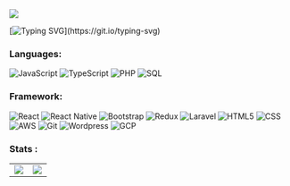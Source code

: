 <img src="https://visitor-badge.laobi.icu/badge?page_id=hakamraza"/>

[![Typing SVG](https://readme-typing-svg.herokuapp.com?duration=2000&color=228811&multiline=true&height=60&lines=Hi+%F0%9F%91%8B%2C+HakamRaza+here.;Welcome+to+my+Profile+!)](https://git.io/typing-svg)


### Languages:

![JavaScript](https://img.shields.io/badge/JavaScript-F7DF1E?style=flat&logo=javascript&logoColor=black)
![TypeScript](https://img.shields.io/badge/TypeScript-007ACC?flat&logo=typescript&logoColor=white)
![PHP](https://img.shields.io/badge/PHP-777BB4?flat&logo=php&logoColor=white) 
![SQL](https://img.shields.io/badge/MySQL-00000F?flat&logo=mysql&logoColor=white)

### Framework:

![React](https://img.shields.io/badge/React-20232A?flat&logo=react&logoColor=61DAFB)
![React Native](https://img.shields.io/badge/React_Native-20232A?flat&logo=react&logoColor=61DAFB)
![Bootstrap](https://img.shields.io/badge/Bootstrap-563D7C?flat&logo=bootstrap&logoColor=white)
![Redux](https://img.shields.io/badge/Redux-593D88?flat&logo=redux&logoColor=white)
![Laravel](https://img.shields.io/badge/Laravel-FF2D20?flat&logo=laravel&logoColor=white)
![HTML5](https://img.shields.io/badge/HTML5-E34F26?flat&logo=html5&logoColor=white)
![CSS](https://img.shields.io/badge/CSS3-1572B6?flat&logo=css3&logoColor=white)
![AWS](https://img.shields.io/badge/Amazon_AWS-FF9900?flat&logo=amazonaws&logoColor=white)
![Git](https://img.shields.io/badge/GIT-E44C30?flat&logo=git&logoColor=white)
![Wordpress](https://img.shields.io/badge/Wordpress-21759B?flat&logo=wordpress&logoColor=white)
![GCP](https://img.shields.io/badge/Google_Cloud-4285F4?flat&logo=google-cloud&logoColor=white)


### Stats :
<table>
  <td align="center" width="48%">
    <img src="https://github-readme-stats.vercel.app/api/top-langs/?username=hakamraza&hide_border=true&layout=compact" align="center" />
  </td>  
  <td align="center" width="48%">
    <img src="https://github-readme-stats.vercel.app/api?username=hakamraza&show_icons=true&count_private=true&hide_border=true" align="center" />
  </td>
</table>
